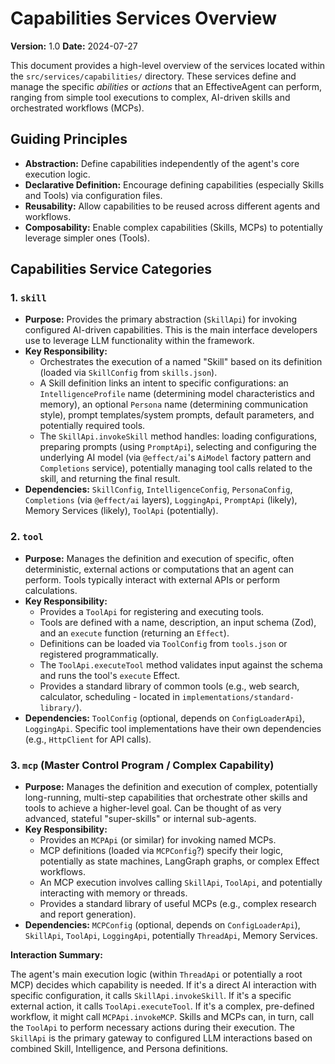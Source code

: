 # Capabilities Services Overview

**Version:** 1.0
**Date:** 2024-07-27

This document provides a high-level overview of the services located within the `src/services/capabilities/` directory. These services define and manage the specific *abilities* or *actions* that an EffectiveAgent can perform, ranging from simple tool executions to complex, AI-driven skills and orchestrated workflows (MCPs).

## Guiding Principles

*   **Abstraction:** Define capabilities independently of the agent's core execution logic.
*   **Declarative Definition:** Encourage defining capabilities (especially Skills and Tools) via configuration files.
*   **Reusability:** Allow capabilities to be reused across different agents and workflows.
*   **Composability:** Enable complex capabilities (Skills, MCPs) to potentially leverage simpler ones (Tools).

## Capabilities Service Categories

### 1. `skill`

*   **Purpose:** Provides the primary abstraction (`SkillApi`) for invoking configured AI-driven capabilities. This is the main interface developers use to leverage LLM functionality within the framework.
*   **Key Responsibility:**
    *   Orchestrates the execution of a named "Skill" based on its definition (loaded via `SkillConfig` from `skills.json`).
    *   A Skill definition links an intent to specific configurations: an `IntelligenceProfile` name (determining model characteristics and memory), an optional `Persona` name (determining communication style), prompt templates/system prompts, default parameters, and potentially required tools.
    *   The `SkillApi.invokeSkill` method handles: loading configurations, preparing prompts (using `PromptApi`), selecting and configuring the underlying AI model (via `@effect/ai`'s `AiModel` factory pattern and `Completions` service), potentially managing tool calls related to the skill, and returning the final result.
*   **Dependencies:** `SkillConfig`, `IntelligenceConfig`, `PersonaConfig`, `Completions` (via `@effect/ai` layers), `LoggingApi`, `PromptApi` (likely), Memory Services (likely), `ToolApi` (potentially).

### 2. `tool`

*   **Purpose:** Manages the definition and execution of specific, often deterministic, external actions or computations that an agent can perform. Tools typically interact with external APIs or perform calculations.
*   **Key Responsibility:**
    *   Provides a `ToolApi` for registering and executing tools.
    *   Tools are defined with a name, description, an input schema (Zod), and an `execute` function (returning an `Effect`).
    *   Definitions can be loaded via `ToolConfig` from `tools.json` or registered programmatically.
    *   The `ToolApi.executeTool` method validates input against the schema and runs the tool's `execute` Effect.
    *   Provides a standard library of common tools (e.g., web search, calculator, scheduling - located in `implementations/standard-library/`).
*   **Dependencies:** `ToolConfig` (optional, depends on `ConfigLoaderApi`), `LoggingApi`. Specific tool implementations have their own dependencies (e.g., `HttpClient` for API calls).

### 3. `mcp` (Master Control Program / Complex Capability)

*   **Purpose:** Manages the definition and execution of complex, potentially long-running, multi-step capabilities that orchestrate other skills and tools to achieve a higher-level goal. Can be thought of as very advanced, stateful "super-skills" or internal sub-agents.
*   **Key Responsibility:**
    *   Provides an `MCPApi` (or similar) for invoking named MCPs.
    *   MCP definitions (loaded via `MCPConfig`?) specify their logic, potentially as state machines, LangGraph graphs, or complex Effect workflows.
    *   An MCP execution involves calling `SkillApi`, `ToolApi`, and potentially interacting with memory or threads.
    *   Provides a standard library of useful MCPs (e.g., complex research and report generation).
*   **Dependencies:** `MCPConfig` (optional, depends on `ConfigLoaderApi`), `SkillApi`, `ToolApi`, `LoggingApi`, potentially `ThreadApi`, Memory Services.

**Interaction Summary:**

The agent's main execution logic (within `ThreadApi` or potentially a root MCP) decides which capability is needed. If it's a direct AI interaction with specific configuration, it calls `SkillApi.invokeSkill`. If it's a specific external action, it calls `ToolApi.executeTool`. If it's a complex, pre-defined workflow, it might call `MCPApi.invokeMCP`. Skills and MCPs can, in turn, call the `ToolApi` to perform necessary actions during their execution. The `SkillApi` is the primary gateway to configured LLM interactions based on combined Skill, Intelligence, and Persona definitions.
